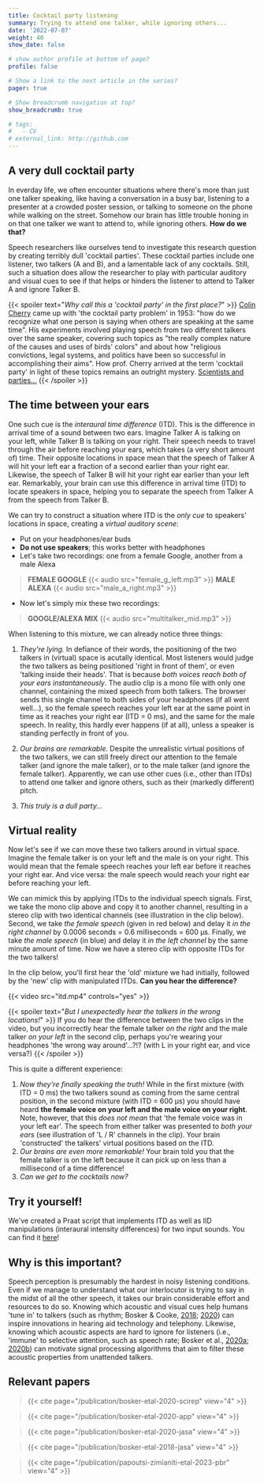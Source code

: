 ```yaml
---
title: Cocktail party listening
summary: Trying to attend one talker, while ignoring others...
date: '2022-07-07'
weight: 40
show_date: false

# show author profile at bottom of page?
profile: false

# Show a link to the next article in the series?
pager: true

# Show breadcrumb navigation at top?
show_breadcrumb: true

# tags:
#   - CV
# external_link: http://github.com
---
```


## A very dull cocktail party

In everday life, we often encounter situations where there's more than just one talker speaking, like having a conversation in a busy bar, listening to a presenter at a crowded poster session, or talking to someone on the phone while walking on the street. Somehow our brain has little trouble honing in on that one talker we want to attend to, while ignoring others. **How do we that?**

Speech researchers like ourselves tend to investigate this research question by creating terribly dull 'cocktail parties'. These cocktail parties include one listener, two talkers (A and B), and a lamentable lack of any cocktails. Still, such a situation does allow the researcher to play with particular auditory and visual cues to see if that helps or hinders the listener to attend to Talker A and ignore Talker B.

{{< spoiler text="*Why call this a 'cocktail party' in the first place?*" >}}
[Colin Cherry](https://asa.scitation.org/doi/abs/10.1121/1.1907229) came up with 'the cocktail party problem' in 1953: "how do we recognize what one person is saying when others are speaking at the same time". His experiments involved playing speech from two different talkers over the same speaker, covering such topics as "the really complex nature of the causes and uses of birds' colors" and about how "religious convictions, legal systems, and politics have been so successful in accomplishing their aims". How prof. Cherry arrived at the term 'cocktail party' in light of these topics remains an outright mystery. [Scientists and parties...](https://www.youtube.com/watch?v=mCx4T8MKbjk)
{{< /spoiler >}}

## The time between your ears

One such cue is the *interaural time difference* (ITD). This is the difference in arrival time of a sound between two ears. Imagine Talker A is talking on your left, while Talker B is talking on your right. Their speech needs to travel through the air before reaching your ears, which takes (a very short amount of) time. Their opposite locations in space mean that the speech of Talker A will hit your left ear a fraction of a second earlier than your right ear. Likewise, the speech of Talker B will hit your right ear earlier than your left ear. Remarkably, your brain can use this difference in arrival time (ITD) to locate speakers in space, helping you to separate the speech from Talker A from the speech from Talker B.

We can try to construct a situation where ITD is the *only cue* to speakers' locations in space, creating a *virtual auditory scene*:
- Put on your headphones/ear buds
- **Do not use speakers**; this works better with headphones
- Let's take two recordings: one from a female Google, another from a male Alexa

> **FEMALE GOOGLE**
{{< audio src="female_g_left.mp3" >}}
**MALE ALEXA**
{{< audio src="male_a_right.mp3" >}}

- Now let's simply mix these two recordings:

> **GOOGLE/ALEXA MIX**
{{< audio src="multitalker_mid.mp3" >}}

When listening to this mixture, we can already notice three things:
1. *They're lying.* In defiance of their words, the positioning of the two talkers in (virtual) space is acutally identical. Most listeners would judge the two talkers as being positioned 'right in front of them', or even 'talking inside their heads'. That is because *both voices reach both of your ears instantaneously*. The audio clip is a mono file with only one channel, containing the mixed speech from both talkers. The browser sends this single channel to both sides of your headphones (if all went well...), so the female speech reaches your left ear at the same point in time as it reaches your right ear (ITD = 0 ms), and the same for the male speech. In reality, this hardly ever happens (if at all), unless a speaker is standing perfectly in front of you.

2. *Our brains are remarkable.* Despite the unrealistic virtual positions of the two talkers, we can still freely direct our attention to the female talker (and ignore the male talker), or to the male talker (and ignore the female talker). Apparently, we can use other cues (i.e., other than ITDs) to attend one talker and ignore others, such as their (markedly different) pitch.

3. *This truly is a dull party...*

## Virtual reality

Now let's see if we can move these two talkers around in virtual space. Imagine the female talker is on your left and the male is on your right. This would mean that the female speech reaches your left ear before it reaches your right ear. And vice versa: the male speech would reach your right ear before reaching your left.

We can mimick this by applying ITDs to the individual speech signals. First, we take the mono clip above and copy it to another channel, resulting in a stereo clip with two identical channels (see illustration in the clip below). Second, we take *the female speech* (given in red below) and delay it *in the right channel* by 0.0006 seconds = 0.6 milliseconds = 600 μs. Finally, we take *the male speech* (in blue) and delay it *in the left channel* by the same minute amount of time. Now we have a stereo clip with opposite ITDs for the two talkers!

In the clip below, you'll first hear the 'old' mixture we had initially, followed by the 'new' clip with manipulated ITDs. **Can you hear the difference?**

{{< video src="itd.mp4" controls="yes" >}}

{{< spoiler text="*But I unexpectedly hear the talkers in the wrong locations!*" >}}
If you do hear the difference between the two clips in the video, but you incorrectly hear the female talker *on the right* and the male talker *on your left* in the second clip, perhaps you're wearing your headphones 'the wrong way around'...?!? (with L in your right ear, and vice versa?)
{{< /spoiler >}}

This is quite a different experience:
1. *Now they're finally speaking the truth!* While in the first mixture (with ITD = 0 ms) the two talkers sound as coming from the same central position, in the second mixture (with ITD = 600 μs) you should have heard **the female voice on your left and the male voice on your right**. Note, however, that this *does not mean* that 'the female voice was in your left ear'. The speech from either talker was presented to *both your ears* (see illustration of 'L / R' channels in the clip). Your brain 'constructed' the talkers' virtual positions based on the ITD.
2. *Our brains are even more remarkable!* Your brain told you that the female talker is on the left because it can pick up on less than a millisecond of a time difference!
3. *Can we get to the cocktails now?*

## Try it yourself!

We've created a Praat script that implements ITD as well as IID manipulations (interaural intensity differences) for two input sounds. You can find it [here](/resources/scripts/manipulate-itd-iid)!

## Why is this important?

Speech perception is presumably the hardest in noisy listening conditions. Even if we manage to understand what our interlocutor is trying to say in the midst of all the other speech, it takes our brain considerable effort and resources to do so. Knowing which acoustic and visual cues help humans 'tune in' to talkers (such as rhythm; Bosker & Cooke, [2018](/publication/bosker-etal-2018-jasa); [2020](/publication/bosker-etal-2020-jasa)) can inspire innovations in hearing aid technology and telephony. Likewise, knowing which acoustic aspects are hard to ignore for listeners (i.e., 'immune' to selective attention, such as speech rate; Bosker et al., [2020a](/publication/bosker-etal-2020-scirep); [2020b](/publication/bosker-etal-2020-app)) can motivate signal processing algorithms that aim to filter these acoustic properties from unattended talkers.

## Relevant papers

> {{< cite page="/publication/bosker-etal-2020-scirep" view="4" >}}

> {{< cite page="/publication/bosker-etal-2020-app" view="4" >}}

> {{< cite page="/publication/bosker-etal-2020-jasa" view="4" >}}

> {{< cite page="/publication/bosker-etal-2018-jasa" view="4" >}}

> {{< cite page="/publication/papoutsi-zimianiti-etal-2023-pbr" view="4" >}}
